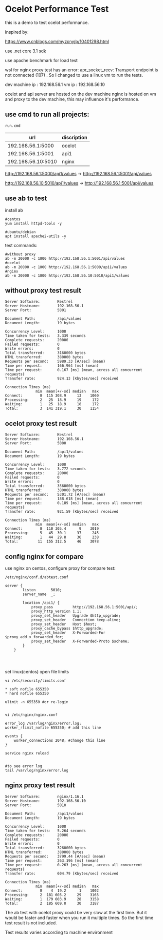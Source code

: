# Ocelot Performance Test

this is a demo to test ocelot performance.

inspired by:

<https://www.cnblogs.com/myzony/p/10401298.html>

use .net core 3.1 sdk

use apache benchmark for load test 

wsl for nginx proxy test has an error: apr_socket_recv: Transport endpoint is not connected (107) . So I changed to use a linux vm to run the tests.

dev machine ip : 192.168.56.1
vm ip : 192.168.56.10

ocelot and api server are hosted on the dev machine
nginx is hosted on vm and proxy to the dev machine, this may influence it's performance.


## use cmd to run all projects:

```
run.cmd
```


| url             | discription |
| -------------- | ------ |
| 192.168.56.1:5000 | ocelot |
| 192.168.56.1:5001 | api1 |
| 192.168.56.10:5010 | nginx |


http://192.168.56.1:5000/api1/values -> http://192.168.56.1:5001/api/values

http://192.168.56.10:5010/api1/values -> http://192.168.56.1:5001/api/values



## use ab to test

install ab

```
#centos
yum install httpd-tools -y

#ubuntu/debian
apt install apache2-utils -y
```

test commands:

```
#without proxy
ab -n 20000 -c 1000 http://192.168.56.1:5001/api/values
#ocelot
ab -n 20000 -c 1000 http://192.168.56.1:5000/api1/values
#nginx
ab -n 20000 -c 1000 http://192.168.56.10:5010/api1/values
```




## without proxy test result

```
Server Software:        Kestrel
Server Hostname:        192.168.56.1
Server Port:            5001

Document Path:          /api/values
Document Length:        19 bytes

Concurrency Level:      1000
Time taken for tests:   3.339 seconds
Complete requests:      20000
Failed requests:        0
Write errors:           0
Total transferred:      3160000 bytes
HTML transferred:       380000 bytes
Requests per second:    5989.33 [#/sec] (mean)
Time per request:       166.964 [ms] (mean)
Time per request:       0.167 [ms] (mean, across all concurrent requests)
Transfer rate:          924.13 [Kbytes/sec] received

Connection Times (ms)
              min  mean[+/-sd] median   max
Connect:        0  115 308.9     13    1060
Processing:     2   25  18.9     19     172
Waiting:        1   25  18.9     18     172
Total:          3  141 319.1     30    1154
```

## ocelot proxy test result
```
Server Software:        Kestrel
Server Hostname:        192.168.56.1
Server Port:            5000

Document Path:          /api1/values
Document Length:        19 bytes

Concurrency Level:      1000
Time taken for tests:   3.772 seconds
Complete requests:      20000
Failed requests:        0
Write errors:           0
Total transferred:      3560000 bytes
HTML transferred:       380000 bytes
Requests per second:    5301.72 [#/sec] (mean)
Time per request:       188.618 [ms] (mean)
Time per request:       0.189 [ms] (mean, across all concurrent requests)
Transfer rate:          921.59 [Kbytes/sec] received

Connection Times (ms)
              min  mean[+/-sd] median   max
Connect:        0  110 305.4      9    3019
Processing:     5   45  30.1     37     245
Waiting:        1   44  29.8     36     238
Total:         11  155 312.5     46    3078
```

## config nginx for compare

use nginx on centos, configure proxy for compare test:

```
/etc/nginx/conf.d/abtest.conf

server {
        listen       5010;
        server_name  _;

        location /api1/ {
            proxy_pass         http://192.168.56.1:5001/api/;
            proxy_http_version 1.1;
            proxy_set_header   Upgrade $http_upgrade;
            proxy_set_header   Connection keep-alive;
            proxy_set_header   Host $host;
            proxy_cache_bypass $http_upgrade;
            proxy_set_header   X-Forwarded-For $proxy_add_x_forwarded_for;
            proxy_set_header   X-Forwarded-Proto $scheme;
        }
    }
	

	
```


set linux(centos) open file limits


```
vi /etc/security/limits.conf

* soft nofile 655350
* hard nofile 655350

ulimit -n 655350 #or re-login


vi /etc/nginx/nginx.conf

error_log /var/log/nginx/error.log;
worker_rlimit_nofile 655350; # add this line

events {
    worker_connections 2048; #change this line
}

service nginx reload


#to see error log
tail /var/log/nginx/error.log
```

## nginx proxy test result


```
Server Software:        nginx/1.16.1
Server Hostname:        192.168.56.10
Server Port:            5010

Document Path:          /api1/values
Document Length:        19 bytes

Concurrency Level:      1000
Time taken for tests:   5.264 seconds
Complete requests:      20000
Failed requests:        0
Write errors:           0
Total transferred:      3260000 bytes
HTML transferred:       380000 bytes
Requests per second:    3799.44 [#/sec] (mean)
Time per request:       263.196 [ms] (mean)
Time per request:       0.263 [ms] (mean, across all concurrent requests)
Transfer rate:          604.79 [Kbytes/sec] received

Connection Times (ms)
              min  mean[+/-sd] median   max
Connect:        0    4  19.2      1    1002
Processing:     2  181 605.2     29    3165
Waiting:        1  179 603.9     28    3158
Total:          2  185 609.0     30    3187
```


The ab test with ocelot proxy could be very slow at the first time. But it would be faster and faster when you run it multiple times. So the first time test result is not included.

Test results varies according to machine environment

